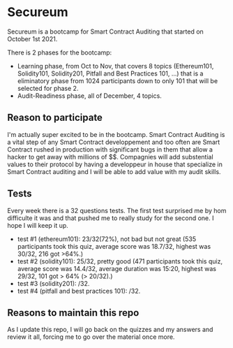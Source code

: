 # Secureum

Secureum is a bootcamp for Smart Contract Auditing that started on October 1st 2021.

There is 2 phases for the bootcamp:
- Learning phase, from Oct to Nov, that covers 8 topics (Ethereum101, Solidity101, Solidity201, Pitfall and Best Practices 101, ...) that is a eliminatory phase from 1024 participants down to only 101 that will be selected for phase 2.
- Audit-Readiness phase, all of December, 4 topics.

## Reason to participate
I'm actually super excited to be in the bootcamp. Smart Contract Auditing is a vital step of any Smart Contract developpement and too often are Smart Contract rushed in production with significant bugs in them that allow a hacker to get away with millions of $$. Compagnies will add substential values to their protocol by having a developpeur in house that specialize in Smart Contract auditing and I will be able to add value with my audit skills.

## Tests
Every week there is a 32 questions tests. The first test surprised me by hom difficulte it was and that pushed me to really study for the second one. I hope I will keep it up.
- test #1 (ethereum101): 23/32(72%), not bad but not great (535 participants took this quiz, average score was 18.7/32, highest was 30/32, 216 got >64%.)
- test #2 (solidity101): 25/32, pretty good (471 participants took this quiz, average score was 14.4/32, average duration was 15:20, highest was 29/32, 101 got > 64% (> 20/32).)
- test #3 (solidity201): /32.
- test #4 (pitfall and best practices 101): /32.

## Reasons to maintain this repo
As I update this repo, I will go back on the quizzes and my answers and review it all, forcing me to go over the material once more.

